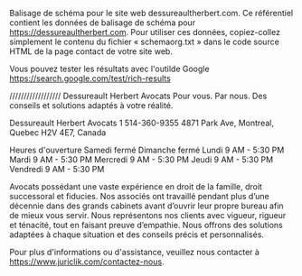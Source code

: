 Balisage de schéma pour le site web dessureaultherbert.com.
Ce référentiel contient les données de balisage de schéma pour https://dessureaultherbert.com. Pour utiliser ces données, copiez-collez simplement le contenu du fichier « schemaorg.txt » dans le code source HTML de la page contact de votre site web.

Vous pouvez tester les résultats avec l'outilde Google https://search.google.com/test/rich-results

////////////////// Dessureault Herbert Avocats
Pour vous. Par nous. Des conseils et solutions adaptés à votre réalité.

Dessureault Herbert Avocats
1 514-360-9355
4871 Park Ave, Montreal, Quebec H2V 4E7, Canada

Heures d'ouverture
Samedi	fermé
Dimanche	fermé
Lundi	9 AM - 5:30 PM
Mardi	9 AM - 5:30 PM
Mercredi	9 AM - 5:30 PM
Jeudi	9 AM - 5:30 PM
Vendredi	9 AM - 5:30 PM

Avocats possédant une vaste expérience en droit de la famille, droit successoral et fiducies. Nos associés ont travaillé pendant plus d’une décennie dans des grands cabinets avant d’ouvrir leur propre bureau afin de mieux vous servir. Nous représentons nos clients avec vigueur, rigueur et ténacité, tout en faisant preuve d’empathie. Nous offrons des solutions adaptées à chaque situation et des conseils précis et personnalisés.

Pour plus d'informations ou d'assistance, veuillez nous contacter à https://www.juriclik.com/contactez-nous.
